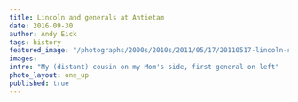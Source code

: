 ```yaml
---
title: Lincoln and generals at Antietam
date: 2016-09-30
author: Andy Eick
tags: history
featured_image: "/photographs/2000s/2010s/2011/05/17/20110517-lincoln-sackett-antietam-0001.jpg"
images:
intro: "My (distant) cousin on my Mom's side, first general on left"
photo_layout: one_up
published: true
---
```

